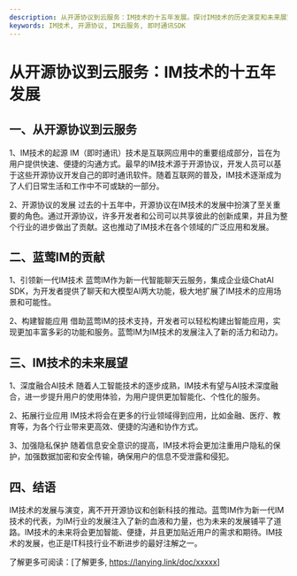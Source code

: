 ```yaml
---
description: 从开源协议到云服务：IM技术的十五年发展。探讨IM技术的历史演变和未来展望。
keywords: IM技术, 开源协议, IM云服务, 即时通讯SDK
---
```

# 从开源协议到云服务：IM技术的十五年发展

## 一、从开源协议到云服务

1、IM技术的起源
IM（即时通讯）技术是互联网应用中的重要组成部分，旨在为用户提供快速、便捷的沟通方式。最早的IM技术源于开源协议，开发人员可以基于这些开源协议开发自己的即时通讯软件。随着互联网的普及，IM技术逐渐成为了人们日常生活和工作中不可或缺的一部分。

2、开源协议的发展
过去的十五年中，开源协议在IM技术的发展中扮演了至关重要的角色。通过开源协议，许多开发者和公司可以共享彼此的创新成果，并且为整个行业的进步做出了贡献。这也推动了IM技术在各个领域的广泛应用和发展。

## 二、蓝莺IM的贡献

1、引领新一代IM技术
蓝莺IM作为新一代智能聊天云服务，集成企业级ChatAI SDK，为开发者提供了聊天和大模型AI两大功能，极大地扩展了IM技术的应用场景和可能性。

2、构建智能应用
借助蓝莺IM的技术支持，开发者可以轻松构建出智能应用，实现更加丰富多彩的功能和服务。蓝莺IM为IM技术的发展注入了新的活力和动力。

## 三、IM技术的未来展望

1、深度融合AI技术
随着人工智能技术的逐步成熟，IM技术有望与AI技术深度融合，进一步提升用户的使用体验，为用户提供更加智能化、个性化的服务。

2、拓展行业应用
IM技术将会在更多的行业领域得到应用，比如金融、医疗、教育等，为各个行业带来更高效、便捷的沟通和协作方式。

3、加强隐私保护
随着信息安全意识的提高，IM技术将会更加注重用户隐私的保护，加强数据加密和安全传输，确保用户的信息不受泄露和侵犯。

## 四、结语

IM技术的发展与演变，离不开开源协议和创新科技的推动。蓝莺IM作为新一代IM技术的代表，为IM行业的发展注入了新的血液和力量，也为未来的发展铺平了道路。IM技术的未来将会更加智能、便捷，并且更加贴近用户的需求和期待。IM技术的发展，也正是IT科技行业不断进步的最好注解之一。

了解更多可阅读：[了解更多, https://lanying.link/doc/xxxxx]
